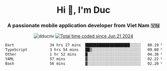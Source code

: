 <h1 align="center">
  Hi 👋, I'm  Duc</h1>
<h3 align="center">A passionate mobile application developer from Viet Nam 🇻🇳</h3>  
  
<p align="center"> <img src="https://komarev.com/ghpvc/?username=dducnv&label=Profile%20views&color=0e75b6&style=flat" alt="dducnv" /> 
<a href="https://wakatime.com/@4d2a2cd9-1bcb-4dd1-84a4-dce128a35137"><img src="https://wakatime.com/badge/user/4d2a2cd9-1bcb-4dd1-84a4-dce128a35137.svg" alt="Total time coded since Jun 21 2024" /></a>
</p>  

<div align="center">
  <!--START_SECTION:waka-->

```txt
Dart                34 hrs 27 mins  ████████████████████░░░░░   80.19 %
TypeScript          3 hrs 54 mins   ██▒░░░░░░░░░░░░░░░░░░░░░░   09.08 %
Other               1 hr 52 mins    █░░░░░░░░░░░░░░░░░░░░░░░░   04.38 %
YAML                57 mins         ▓░░░░░░░░░░░░░░░░░░░░░░░░   02.22 %
Bash                56 mins         ▓░░░░░░░░░░░░░░░░░░░░░░░░   02.20 %
```

<!--END_SECTION:waka-->
</div>




  
